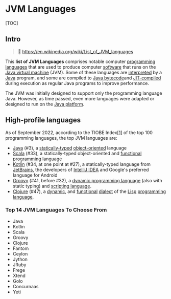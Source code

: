 # JVM Languages

[TOC]



## Intro

> :link: https://en.wikipedia.org/wiki/List_of_JVM_languages

This **list of JVM Languages** comprises notable computer [programming languages](https://en.wikipedia.org/wiki/Programming_language) that are used to produce computer [software](https://en.wikipedia.org/wiki/Software) that runs on the [Java virtual machine](https://en.wikipedia.org/wiki/Java_virtual_machine) (JVM). Some of these languages are [interpreted](https://en.wikipedia.org/wiki/Interpreted_language) by a [Java](https://en.wikipedia.org/wiki/Java_(programming_language)) program, and some are compiled to [Java bytecode](https://en.wikipedia.org/wiki/Java_bytecode)and [JIT-compiled](https://en.wikipedia.org/wiki/Just-in-time_compilation) during execution as regular Java programs to improve performance.

The JVM was initially designed to support only the programming language Java. However, as time passed, even more languages were adapted or designed to run on the [Java platform](https://en.wikipedia.org/wiki/Java_(software_platform)).



## High-profile languages

As of September 2022, according to the TIOBE Index[[1\]](https://en.wikipedia.org/wiki/List_of_JVM_languages#cite_note-tiobe_top_languages-1) of the top 100 programming languages, the top JVM languages are:

- [Java](https://en.wikipedia.org/wiki/Java_(programming_language)) (#3), a [statically-typed](https://en.wikipedia.org/wiki/Type_system#Static_type_checking) [object-oriented](https://en.wikipedia.org/wiki/Object-oriented_programming) language
- [Scala](https://en.wikipedia.org/wiki/Scala_(programming_language)) (#33), a statically-typed object-oriented and [functional programming](https://en.wikipedia.org/wiki/Functional_programming) language
- [Kotlin](https://en.wikipedia.org/wiki/Kotlin_(programming_language)) (#34, at one point at #27), a statically-typed language from [JetBrains](https://en.wikipedia.org/wiki/JetBrains), the developers of [IntelliJ IDEA](https://en.wikipedia.org/wiki/IntelliJ_IDEA) and Google's preferred language for Android
- [Groovy](https://en.wikipedia.org/wiki/Apache_Groovy) (#41, before #32), a [dynamic programming language](https://en.wikipedia.org/wiki/Dynamic_programming_language) (also with static typing) and [scripting language](https://en.wikipedia.org/wiki/Scripting_language).
- [Clojure](https://en.wikipedia.org/wiki/Clojure) (#47), a [dynamic](https://en.wikipedia.org/wiki/Dynamic_programming_language), and [functional](https://en.wikipedia.org/wiki/Functional_programming) [dialect](https://en.wikipedia.org/wiki/Dialect_(computing)) of the [Lisp](https://en.wikipedia.org/wiki/Lisp_(programming_language)) [programming language](https://en.wikipedia.org/wiki/Programming_language).



### Top 14 JVM Languages To Choose From

- Java
- Kotlin
- Scala
- Groovy
- Clojure
- Fantom
- Ceylon
- Jython
- JRuby
- Frege
- Xtend
- Golo
- Concurnaas
- Yeti



[Top 14 JVM Languages To Choose From]: https://www.spec-india.com/blog/jvm-languages